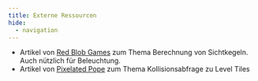```yaml
---
title: Externe Ressourcen
hide:
  - navigation
---
```


* Artikel von [Red Blob Games](https://www.redblobgames.com/articles/visibility/) zum Thema Berechnung von Sichtkegeln. Auch nützlich für Beleuchtung.
* Artikel von [Pixelated Pope](https://www.yoyogames.com/en/blog/precise-tile-collisions-by-pixelated-pope) zum Thema Kollisionsabfrage zu Level Tiles
